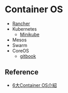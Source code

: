 Container OS
============

* [Rancher](rancher/README.md)
* Kubernetes
  * [Minikube](minikube.md)
* Mesos
* Swarm
* CoreOS
  * [gitbook](https://joshhu.gitbooks.io/docker_theory_install/content/DockerBible/dockercoreos.html)

Reference
---------

* [6大Container OS介紹](http://www.ithome.com.tw/news/95756)
